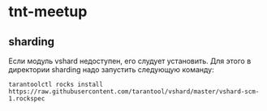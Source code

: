 # tnt-meetup

## sharding

Если модуль vshard недоступен, его слудует установить. 
Для этого в директории sharding надо запустить следующую команду:
```
tarantoolctl rocks install https://raw.githubusercontent.com/tarantool/vshard/master/vshard-scm-1.rockspec
``` 
